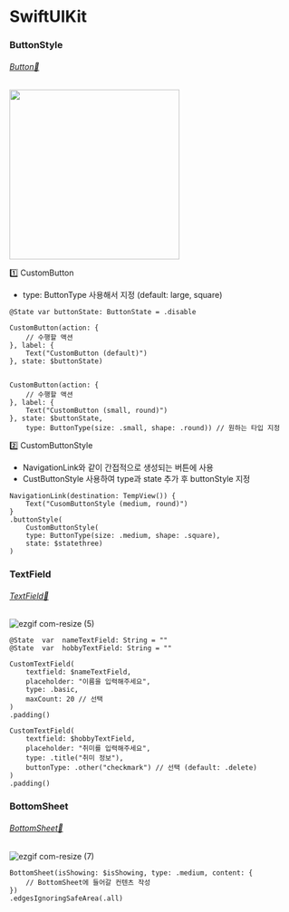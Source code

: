 # SwiftUIKit


### ButtonStyle
###### [Button📂](https://github.com/yangsubinn/SwiftUIKit/tree/master/SwiftUIKit/SwiftUIKit/DesignSystem/View/Button)

<img src="https://github.com/yangsubinn/SwiftUIKit/assets/81167570/d880a21b-2f11-4a33-a051-cb4efe728499" width=300 />


1️⃣ CustomButton
- type: ButtonType 사용해서 지정 (default: large, square)

```
@State var buttonState: ButtonState = .disable

CustomButton(action: {
    // 수행할 액션
}, label: {
    Text("CustomButton (default)")
}, state: $buttonState)


CustomButton(action: {
    // 수행할 액션
}, label: {
    Text("CustomButton (small, round)")
}, state: $buttonState,
	type: ButtonType(size: .small, shape: .round)) // 원하는 타입 지정

```

2️⃣ CustomButtonStyle
- NavigationLink와 같이 간접적으로 생성되는 버튼에 사용
- CustButtonStyle 사용하여 type과 state 추가 후 buttonStyle 지정
```
NavigationLink(destination: TempView()) {
    Text("CusomButtonStyle (medium, round)")
}
.buttonStyle(
    CustomButtonStyle(
    type: ButtonType(size: .medium, shape: .square),
    state: $statethree)
)

```

### TextField
###### [TextField📂](https://github.com/yangsubinn/SwiftUIKit/tree/master/SwiftUIKit/SwiftUIKit/DesignSystem/View/TextField)


![ezgif com-resize (5)](https://github.com/yangsubinn/SwiftUIKit/assets/81167570/0d8a0323-8f9f-4289-93d4-a5415afe2a6f)



```
@State  var  nameTextField: String = ""
@State  var  hobbyTextField: String = ""

CustomTextField(
	textfield: $nameTextField, 
	placeholder: "이름을 입력해주세요", 
	type: .basic,
	maxCount: 20 // 선택
)
.padding()

CustomTextField(
	textfield: $hobbyTextField, 
	placeholder: "취미를 입력해주세요", 
	type: .title("취미 정보"),
	buttonType: .other("checkmark") // 선택 (default: .delete)
)
.padding()
```

### BottomSheet
###### [BottomSheet📂](https://github.com/yangsubinn/SwiftUIKit/tree/master/SwiftUIKit/SwiftUIKit/DesignSystem/View/BottomSheet)

![ezgif com-resize (7)](https://github.com/yangsubinn/SwiftUIKit/assets/81167570/e8dfb7fd-c9c0-4f6a-bad0-04cbdc4fd60a)


```
BottomSheet(isShowing: $isShowing, type: .medium, content: {
	// BottomSheet에 들어갈 컨텐츠 작성
})
.edgesIgnoringSafeArea(.all)
```

